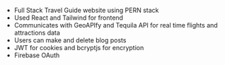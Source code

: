 - Full Stack Travel Guide website using PERN stack
- Used React and Tailwind for frontend
- Communicates with GeoAPIfy and Tequila API for real time flights and attractions data
- Users can make and delete blog posts
- JWT for cookies and bcryptjs for encryption
- Firebase OAuth
